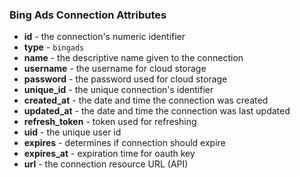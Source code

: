 ### Bing Ads Connection Attributes

* **id** - the connection's numeric identifier
* **type** - `bingads`
* **name** - the descriptive name given to the connection
* **username** - the username for cloud storage
* **password** - the password used for cloud storage
* **unique_id** - the unique connection's identifier
* **created_at** - the date and time the connection was created
* **updated_at** - the date and time the connection was last updated
* **refresh_token** - token used for refreshing
* **uid** - the unique user id
* **expires** - determines if connection should expire
* **expires_at** - expiration time for oauth key
* **url** - the connection resource URL (API)

